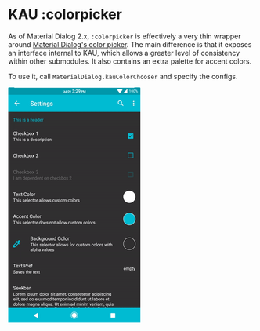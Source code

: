 # KAU :colorpicker

As of Material Dialog 2.x, `:colorpicker` is effectively a very thin wrapper around [Material Dialog's color picker](https://github.com/afollestad/material-dialogs/blob/master/documentation/COLOR.md).
The main difference is that it exposes an interface internal to KAU, which allows a greater level of consistency within other submodules.
It also contains an extra palette for accent colors.

To use it, call `MaterialDialog.kauColorChooser` and specify the configs.

![Color Picker Gif](https://raw.githubusercontent.com/AllanWang/Storage-Hub/master/kau/kau_color_picker.gif)

